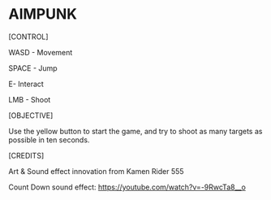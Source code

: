 # AIMPUNK 



[CONTROL]

WASD - Movement

SPACE - Jump

E- Interact

LMB - Shoot



[OBJECTIVE]

Use the yellow button to start the game, and try to shoot as many targets as possible in ten seconds.



[CREDITS]

Art & Sound effect innovation from Kamen Rider 555

Count Down sound effect: https://youtube.com/watch?v=-9RwcTa8__o
